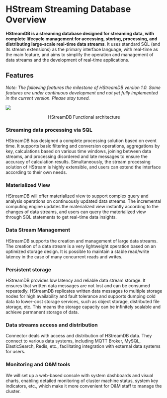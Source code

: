 # HStream Streaming Database Overview

**HStreamDB is a streaming database designed for streaming data, with complete
lifecycle management for accessing, storing, processing, and distributing
large-scale real-time data streams**. It uses standard SQL (and its stream
extensions) as the primary interface language, with real-time as the main
feature, and aims to simplify the operation and management of data streams and
the development of real-time applications.

## Features

_Note: The following features the milestone of HStreamDB version 1.0. Some
features are under continuous development and not yet fully implemented in the
current version. Please stay tuned._

![](https://static.emqx.net/images/ca810cdf1d13ffbc1fe15ce41daa1695.png)

<center>HStreamDB Functional architecture</center>

### Streaming data processing via SQL

HStreamDB has designed a complete processing solution based on event time. It
supports basic filtering and conversion operations, aggregations by key,
calculations based on various time windows, joining between data streams, and
processing disordered and late messages to ensure the accuracy of calculation
results. Simultaneously, the stream processing solution of HStream is highly
extensible, and users can extend the interface according to their own needs.

### Materialized View

HStreamDB will offer materialized view to support complex query and analysis
operations on continuously updated data streams. The incremental computing
engine updates the materialized view instantly according to the changes of data
streams, and users can query the materialized view through SQL statements to get
real-time data insights.

### Data Stream Management

HStreamDB supports the creation and management of large data streams. The
creation of a data stream is a very lightweight operation based on an optimized
storage design. It is possible to maintain a stable read/write latency in the
case of many concurrent reads and writes.

### Persistent storage

HStreamDB provides low latency and reliable data stream storage. It ensures that
written data messages are not lost and can be consumed repeatedly. HStreamDB
replicates written data messages to multiple storage nodes for high availability
and fault tolerance and supports dumping cold data to lower-cost storage
services, such as object storage, distributed file storage, etc. This means the
storage capacity can be infinitely scalable and achieve permanent storage of
data.

### Data streams access and distribution

Connector deals with access and distribution of HStreamDB data. They connect to
various data systems, including MQTT Broker, MySQL, ElasticSearch, Redis, etc.,
facilitating integration with external data systems for users.

### Monitoring and O&M tools

We will set up a web-based console with system dashboards and visual charts,
enabling detailed monitoring of cluster machine status, system key indicators,
etc., which make it more convenient for O&M staff to manage the cluster.
